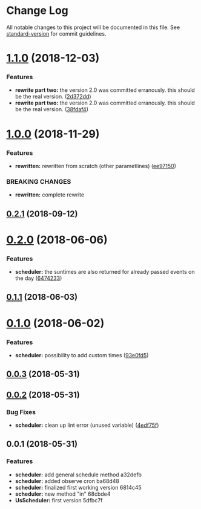 # Change Log

All notable changes to this project will be documented in this file. See [standard-version](https://github.com/conventional-changelog/standard-version) for commit guidelines.

<a name="1.1.0"></a>
# [1.1.0](https://github.com/ulfalfa/us-scheduler/compare/v1.0.0...v1.1.0) (2018-12-03)


### Features

* **rewrite part two:** the version 2.0 was committed erranously. this should be the real version. ([2d372dd](https://github.com/ulfalfa/us-scheduler/commit/2d372dd))
* **rewrite part two:** the version 2.0 was committed erranously. this should be the real version. ([38fdaf4](https://github.com/ulfalfa/us-scheduler/commit/38fdaf4))



<a name="1.0.0"></a>
# [1.0.0](https://github.com/ulfalfa/us-scheduler/compare/v0.2.1...v1.0.0) (2018-11-29)


### Features

* **rewritten:** rewritten from scratch (other parametlines) ([ee97150](https://github.com/ulfalfa/us-scheduler/commit/ee97150))


### BREAKING CHANGES

* **rewritten:** complete rewrite



<a name="0.2.1"></a>
## [0.2.1](https://github.com/ulfalfa/us-scheduler/compare/v0.2.0...v0.2.1) (2018-09-12)



<a name="0.2.0"></a>
# [0.2.0](https://github.com/ulfalfa/us-scheduler/compare/v0.1.1...v0.2.0) (2018-06-06)


### Features

* **scheduler:** the suntimes are also returned for already passed events on the day ([6474233](https://github.com/ulfalfa/us-scheduler/commit/6474233))



<a name="0.1.1"></a>
## [0.1.1](https://github.com/ulfalfa/us-scheduler/compare/v0.1.0...v0.1.1) (2018-06-03)



<a name="0.1.0"></a>
# [0.1.0](https://github.com/ulfalfa/us-scheduler/compare/v0.0.2...v0.1.0) (2018-06-02)


### Features

* **scheduler:** possibility to add custom times ([93e0fd5](https://github.com/ulfalfa/us-scheduler/commit/93e0fd5))



<a name="0.0.3"></a>
## [0.0.3](https://github.com/ulfalfa/us-scheduler/compare/v0.0.2...v0.0.3) (2018-05-31)



<a name="0.0.2"></a>
## [0.0.2](https://github.com/ulfalfa/us-scheduler/compare/v0.0.1...v0.0.2) (2018-05-31)


### Bug Fixes

* **scheduler:** clean up lint error (unused variable) ([4edf75f](https://github.com/ulfalfa/us-scheduler/commit/4edf75f))



<a name="0.0.1"></a>
## 0.0.1 (2018-05-31)


### Features

* **scheduler:** add general schedule method a32defb
* **scheduler:** added observe cron ba68d48
* **scheduler:** finalized first working version 6814c45
* **scheduler:** new method "in" 68cbde4
* **UsScheduler:** first version 5dfbc7f

